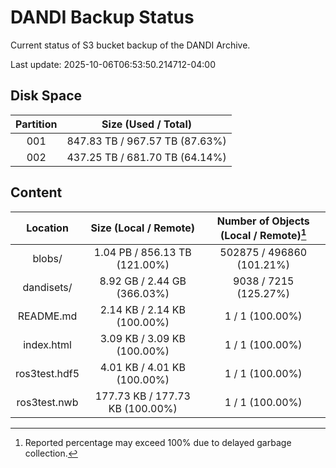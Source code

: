 # DANDI Backup Status

Current status of S3 bucket backup of the DANDI Archive.

Last update: 2025-10-06T06:53:50.214712-04:00

## Disk Space

| Partition | Size (Used / Total)            |
| :---: | :----------------------------: |
| 001   | 847.83 TB / 967.57 TB (87.63%) |
| 002   | 437.25 TB / 681.70 TB (64.14%) |



## Content

| Location             | Size (Local / Remote)                    | Number of Objects (Local / Remote)[^1]   |
| :------------------: | :--------------------------------------: | :--------------------------------------: |
| blobs/               | 1.04 PB / 856.13 TB (121.00%)            | 502875 / 496860 (101.21%)                |
| dandisets/           | 8.92 GB / 2.44 GB (366.03%)              | 9038 / 7215 (125.27%)                    |
| README.md            | 2.14 KB / 2.14 KB (100.00%)              | 1 / 1 (100.00%)                          |
| index.html           | 3.09 KB / 3.09 KB (100.00%)              | 1 / 1 (100.00%)                          |
| ros3test.hdf5        | 4.01 KB / 4.01 KB (100.00%)              | 1 / 1 (100.00%)                          |
| ros3test.nwb         | 177.73 KB / 177.73 KB (100.00%)          | 1 / 1 (100.00%)                          |

[^1]: Reported percentage may exceed 100% due to delayed garbage collection.